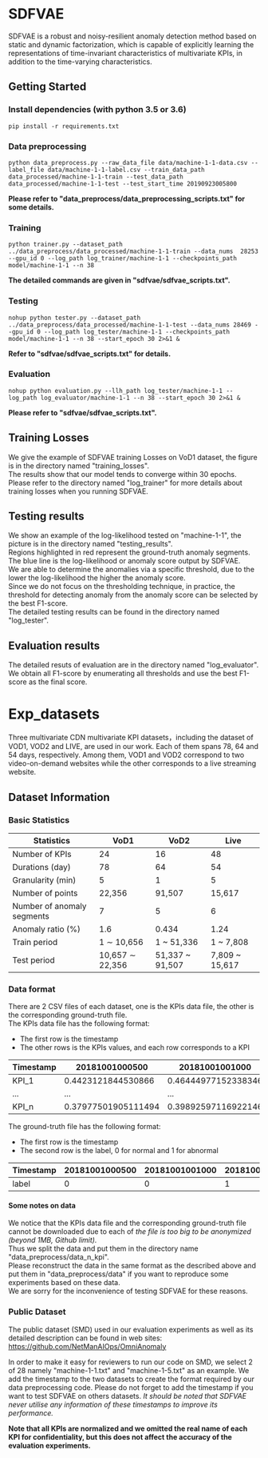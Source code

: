# SDFVAE
SDFVAE is a robust and noisy-resilient anomaly detection method based on static and dynamic factorization, which is capable of explicitly learning the representations of time-invariant characteristics of multivariate KPIs, in addition to the time-varying characteristics.

## Getting Started
### Install dependencies (with python 3.5 or 3.6)

    pip install -r requirements.txt

### Data preprocessing
    python data_preprocess.py --raw_data_file data/machine-1-1-data.csv --label_file data/machine-1-1-label.csv --train_data_path data_processed/machine-1-1-train --test_data_path data_processed/machine-1-1-test --test_start_time 20190923005800
**Please refer to "data_preprocess/data_preprocessing_scripts.txt" for some details.**

### Training
    python trainer.py --dataset_path ../data_preprocess/data_processed/machine-1-1-train --data_nums  28253 --gpu_id 0 --log_path log_trainer/machine-1-1 --checkpoints_path model/machine-1-1 --n 38
**The detailed commands are given in "sdfvae/sdfvae_scripts.txt".**

### Testing
    nohup python tester.py --dataset_path ../data_preprocess/data_processed/machine-1-1-test --data_nums 28469 --gpu_id 0 --log_path log_tester/machine-1-1 --checkpoints_path model/machine-1-1 --n 38 --start_epoch 30 2>&1 &
**Refer to "sdfvae/sdfvae_scripts.txt" for details.**

### Evaluation
    nohup python evaluation.py --llh_path log_tester/machine-1-1 --log_path log_evaluator/machine-1-1 --n 38 --start_epoch 30 2>&1 &
**Please refer to "sdfvae/sdfvae_scripts.txt".**

## Training Losses
We give the example of SDFVAE training Losses on VoD1 dataset, the figure is in the directory named "training_losses". <br>
The results show that our model tends to converge within 30 epochs. <br>
Please refer to the directory named "log_trainer" for more details about training losses when you running SDFVAE.

## Testing results
We show an example of the log-likelihood tested on "machine-1-1", the picture is in the directory named "testing_results". <br>
Regions highlighted in red represent the ground-truth anomaly segments. The blue line is the log-likelihood or anomaly score output by SDFVAE. <br>
We are able to determine the anomalies via a specific threshold, due to the lower the log-likelihood the higher the anomaly score. <br> 
Since we do not focus on the thresholding technique, in practice, the threshold for detecting anomaly from the anomaly score can be selected by the best F1-score. <br>
The detailed testing results can be found in the directory named "log_tester".

## Evaluation results
The detailed resuts of evaluation are in the directory named "log_evaluator". <br>
We obtain all F1-score by enumerating all thresholds and use the best F1-score as the final score.


# Exp_datasets
Three multivariate CDN multivariate KPI datasets，including the dataset of VOD1, VOD2 and LIVE, are used in our work. Each of them spans 78, 64 and 54 days, respectively.  Among them, VOD1 and VOD2 correspond to two video-on-demand websites while the other corresponds to a live streaming website.

## Dataset Information

### Basic Statistics

Statistics | VoD1 | VoD2 | Live
--- | --- | --- | ---
Number of KPIs | 24 | 16 | 48
Durations (day) | 78 | 64 | 54
Granularity (min) | 5 | 1 | 5
Number of points | 22,356 | 91,507 | 15,617
Number of anomaly segments | 7 | 5 | 6
Anomaly ratio (%) | 1.6 | 0.434 | 1.24
Train period | 1 ∼ 10,656 | 1 ~ 51,336 | 1 ~ 7,808
Test period | 10,657 ∼ 22,356 | 51,337 ~ 91,507 | 7,809 ~ 15,617

### Data format
There are 2 CSV files of each dataset, one is the KPIs data file, the other is the corresponding ground-truth file. <br>
The KPIs data file has the following format: <br>
* The first row is the timestamp <br>
* The other rows is the KPIs values, and each row corresponds to a KPI <br>

Timestamp | 20181001000500  | 20181001001000 | 20181001001500 | ...
--- | --- | --- | --- | ---
KPI_1 | 0.4423121844530866 | 0.46444977152338346 | 0.4186436700242946 | ...
... | ... | ... | ... | ... 
KPI_n | 0.37977501905111494 | 0.39892597116922146 | 0.36615750635812155 | ...

The ground-truth file has the following format: <br>
* The first row is the timestamp <br>
* The second row is the label, 0 for normal and 1 for abnormal <br>

Timestamp | 20181001000500  | 20181001001000 | 20181001001500 | ...
--- | --- | --- | --- | ---
label | 0 | 0 | 1 | ...

#### Some notes on data
We notice that the KPIs data file and the corresponding ground-truth file cannot be downloaded due to each of *the file is too big to be anonymized (beyond 1MB, Github limit).* <br>
Thus we split the data and put them in the directory name "data_preprocess/data_n_kpi". <br>
Please reconstruct the data in the same format as the described above and put them in "data_preprocess/data" if you want to reproduce some experiments based on these data. <br>
We are sorry for the inconvenience of testing SDFVAE for these reasons.

### Public Dataset 
The public dataset (SMD) used in our evaluation experiments as well as its detailed description can be found in web sites:
https://github.com/NetManAIOps/OmniAnomaly

In order to make it easy for reviewers to run our code on SMD, we select 2 of 28 namely "machine-1-1.txt" and "machine-1-5.txt" as an example. We add the timestamp to the two datasets to create the format required by our data preprocessing code. Please do not forget to add the timestamp if you want to test SDFVAE on others datasets. *It should be noted that SDFVAE never utilise any information of these timestamps to improve its performance.* 



**Note that all KPIs are normalized and we omitted the real name of each KPI for confidentiality, but this does not affect the accuracy of the evaluation experiments.**

